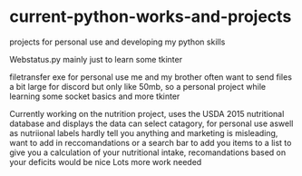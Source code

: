 # current-python-works-and-projects
projects for personal use and developing my python skills

Webstatus.py mainly just to learn some tkinter

filetransfer exe for personal use me and my brother often want to send files a bit large for discord but only like 50mb, so a personal project while learning
some socket basics and more tkinter


Currently working on the nutrition project, uses the USDA 2015 nutritional database and displays the data can select catagory,
for personal use aswell as nutriional labels hardly tell you anything and marketing is misleading, want to add in reccomandations or a search bar to add you items to a list
to give you a calculation of your nutritional intake, recomandations based on your deficits would be nice
Lots more work needed
